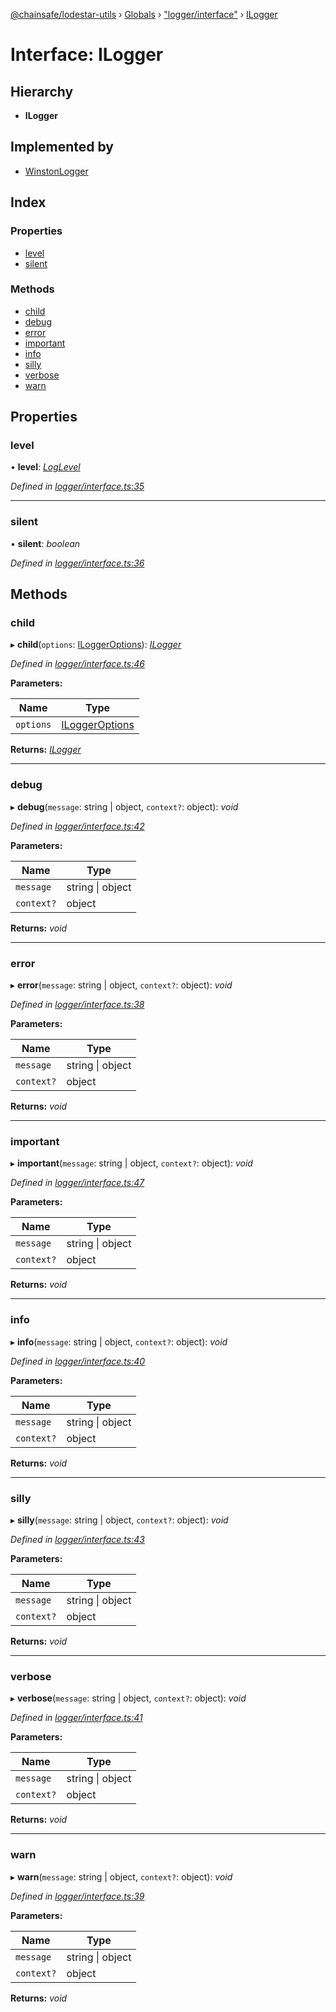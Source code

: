 [@chainsafe/lodestar-utils](../README.md) › [Globals](../globals.md) › ["logger/interface"](../modules/_logger_interface_.md) › [ILogger](_logger_interface_.ilogger.md)

# Interface: ILogger

## Hierarchy

* **ILogger**

## Implemented by

* [WinstonLogger](../classes/_logger_winston_.winstonlogger.md)

## Index

### Properties

* [level](_logger_interface_.ilogger.md#level)
* [silent](_logger_interface_.ilogger.md#silent)

### Methods

* [child](_logger_interface_.ilogger.md#child)
* [debug](_logger_interface_.ilogger.md#debug)
* [error](_logger_interface_.ilogger.md#error)
* [important](_logger_interface_.ilogger.md#important)
* [info](_logger_interface_.ilogger.md#info)
* [silly](_logger_interface_.ilogger.md#silly)
* [verbose](_logger_interface_.ilogger.md#verbose)
* [warn](_logger_interface_.ilogger.md#warn)

## Properties

###  level

• **level**: *[LogLevel](../enums/_logger_interface_.loglevel.md)*

*Defined in [logger/interface.ts:35](https://github.com/ChainSafe/lodestar/blob/9eb50dc78/packages/lodestar-utils/src/logger/interface.ts#L35)*

___

###  silent

• **silent**: *boolean*

*Defined in [logger/interface.ts:36](https://github.com/ChainSafe/lodestar/blob/9eb50dc78/packages/lodestar-utils/src/logger/interface.ts#L36)*

## Methods

###  child

▸ **child**(`options`: [ILoggerOptions](_logger_interface_.iloggeroptions.md)): *[ILogger](_logger_interface_.ilogger.md)*

*Defined in [logger/interface.ts:46](https://github.com/ChainSafe/lodestar/blob/9eb50dc78/packages/lodestar-utils/src/logger/interface.ts#L46)*

**Parameters:**

Name | Type |
------ | ------ |
`options` | [ILoggerOptions](_logger_interface_.iloggeroptions.md) |

**Returns:** *[ILogger](_logger_interface_.ilogger.md)*

___

###  debug

▸ **debug**(`message`: string | object, `context?`: object): *void*

*Defined in [logger/interface.ts:42](https://github.com/ChainSafe/lodestar/blob/9eb50dc78/packages/lodestar-utils/src/logger/interface.ts#L42)*

**Parameters:**

Name | Type |
------ | ------ |
`message` | string &#124; object |
`context?` | object |

**Returns:** *void*

___

###  error

▸ **error**(`message`: string | object, `context?`: object): *void*

*Defined in [logger/interface.ts:38](https://github.com/ChainSafe/lodestar/blob/9eb50dc78/packages/lodestar-utils/src/logger/interface.ts#L38)*

**Parameters:**

Name | Type |
------ | ------ |
`message` | string &#124; object |
`context?` | object |

**Returns:** *void*

___

###  important

▸ **important**(`message`: string | object, `context?`: object): *void*

*Defined in [logger/interface.ts:47](https://github.com/ChainSafe/lodestar/blob/9eb50dc78/packages/lodestar-utils/src/logger/interface.ts#L47)*

**Parameters:**

Name | Type |
------ | ------ |
`message` | string &#124; object |
`context?` | object |

**Returns:** *void*

___

###  info

▸ **info**(`message`: string | object, `context?`: object): *void*

*Defined in [logger/interface.ts:40](https://github.com/ChainSafe/lodestar/blob/9eb50dc78/packages/lodestar-utils/src/logger/interface.ts#L40)*

**Parameters:**

Name | Type |
------ | ------ |
`message` | string &#124; object |
`context?` | object |

**Returns:** *void*

___

###  silly

▸ **silly**(`message`: string | object, `context?`: object): *void*

*Defined in [logger/interface.ts:43](https://github.com/ChainSafe/lodestar/blob/9eb50dc78/packages/lodestar-utils/src/logger/interface.ts#L43)*

**Parameters:**

Name | Type |
------ | ------ |
`message` | string &#124; object |
`context?` | object |

**Returns:** *void*

___

###  verbose

▸ **verbose**(`message`: string | object, `context?`: object): *void*

*Defined in [logger/interface.ts:41](https://github.com/ChainSafe/lodestar/blob/9eb50dc78/packages/lodestar-utils/src/logger/interface.ts#L41)*

**Parameters:**

Name | Type |
------ | ------ |
`message` | string &#124; object |
`context?` | object |

**Returns:** *void*

___

###  warn

▸ **warn**(`message`: string | object, `context?`: object): *void*

*Defined in [logger/interface.ts:39](https://github.com/ChainSafe/lodestar/blob/9eb50dc78/packages/lodestar-utils/src/logger/interface.ts#L39)*

**Parameters:**

Name | Type |
------ | ------ |
`message` | string &#124; object |
`context?` | object |

**Returns:** *void*
